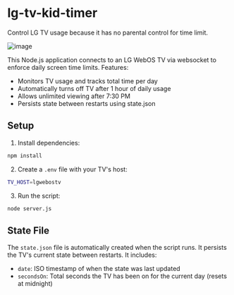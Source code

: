 # lg-tv-kid-timer

Control LG TV usage because it has no parental control for time limit.

![image](https://github.com/user-attachments/assets/d2743bdd-8747-46e0-bb84-3f353bebb6c9)

This Node.js application connects to an LG WebOS TV via websocket to enforce daily screen time limits. Features:

- Monitors TV usage and tracks total time per day
- Automatically turns off TV after 1 hour of daily usage
- Allows unlimited viewing after 7:30 PM
- Persists state between restarts using state.json

## Setup

1. Install dependencies:

```bash
npm install
```

2. Create a `.env` file with your TV's host:

```bash
TV_HOST=lgwebostv
```

3. Run the script:

```bash
node server.js
```

## State File

The `state.json` file is automatically created when the script runs. It persists the TV's current state between restarts. It includes:

- `date`: ISO timestamp of when the state was last updated
- `secondsOn`: Total seconds the TV has been on for the current day (resets at midnight)
